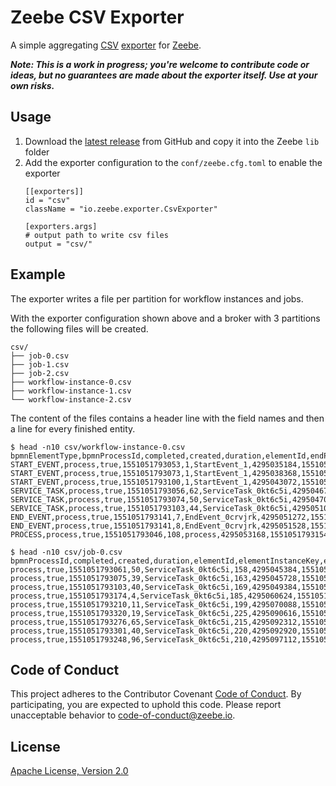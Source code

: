 # Zeebe CSV Exporter

A simple aggregating [CSV] [exporter] for [Zeebe].

_**Note: This is a work in progress; you're welcome to contribute code or ideas, but no guarantees are made about the exporter itself.
Use at your own risks.**_

## Usage

1. Download the [latest release] from GitHub and copy it into the Zeebe `lib`
folder
2. Add the exporter configuration to the `conf/zeebe.cfg.toml` to enable the
   exporter
   ```
   [[exporters]]
   id = "csv"
   className = "io.zeebe.exporter.CsvExporter"

   [exporters.args]
   # output path to write csv files
   output = "csv/"
   ```

## Example

The exporter writes a file per partition for workflow instances and jobs.

With the exporter configuration shown above and a broker with 3 partitions the
following files will be created.

```
csv/
├── job-0.csv
├── job-1.csv
├── job-2.csv
├── workflow-instance-0.csv
├── workflow-instance-1.csv
└── workflow-instance-2.csv
```

The content of the files contains a header line with the field names and then
a line for every finished entity.

```
$ head -n10 csv/workflow-instance-0.csv
bpmnElementType,bpmnProcessId,completed,created,duration,elementId,endPosition,ended,flowScopeKey,key,partition,startPosition,version,workflowInstanceKey,workflowKey
START_EVENT,process,true,1551051793053,1,StartEvent_1,4295035184,1551051793054,155,156,0,4295034440,1,155,1
START_EVENT,process,true,1551051793073,1,StartEvent_1,4295038368,1551051793074,160,161,0,4295037624,1,160,1
START_EVENT,process,true,1551051793100,1,StartEvent_1,4295043072,1551051793101,166,167,0,4295042328,1,166,1
SERVICE_TASK,process,true,1551051793056,62,ServiceTask_0kt6c5i,4295046760,1551051793118,155,158,0,4295035704,1,155,1
SERVICE_TASK,process,true,1551051793074,50,ServiceTask_0kt6c5i,4295047024,1551051793124,160,163,0,4295038888,1,160,1
SERVICE_TASK,process,true,1551051793103,44,ServiceTask_0kt6c5i,4295051008,1551051793147,166,169,0,4295043592,1,166,1
END_EVENT,process,true,1551051793141,7,EndEvent_0crvjrk,4295051272,1551051793148,155,174,0,4295048872,1,155,1
END_EVENT,process,true,1551051793141,8,EndEvent_0crvjrk,4295051528,1551051793149,160,175,0,4295049128,1,160,1
PROCESS,process,true,1551051793046,108,process,4295053168,1551051793154,-1,155,0,4295033960,1,155,1
```

```
$ head -n10 csv/job-0.csv
bpmnProcessId,completed,created,duration,elementId,elementInstanceKey,endPosition,ended,key,partition,startPosition,type,"workflowDefinitionVersion",workflowInstanceKey,workflowKey
process,true,1551051793061,50,ServiceTask_0kt6c5i,158,4295045384,1551051793111,159,0,4295036576,task,1,155,1
process,true,1551051793075,39,ServiceTask_0kt6c5i,163,4295045728,1551051793114,164,0,4295039760,task,1,160,1
process,true,1551051793103,40,ServiceTask_0kt6c5i,169,4295049384,1551051793143,170,0,4295044464,task,1,166,1
process,true,1551051793174,4,ServiceTask_0kt6c5i,185,4295060624,1551051793178,186,0,4295058872,task,1,181,1
process,true,1551051793210,11,ServiceTask_0kt6c5i,199,4295070088,1551051793221,201,0,4295068512,task,1,196,1
process,true,1551051793320,19,ServiceTask_0kt6c5i,225,4295090616,1551051793339,226,0,4295085864,task,1,222,1
process,true,1551051793276,65,ServiceTask_0kt6c5i,215,4295092312,1551051793341,216,0,4295079496,task,1,212,1
process,true,1551051793301,40,ServiceTask_0kt6c5i,220,4295092920,1551051793341,221,0,4295082680,task,1,217,1
process,true,1551051793248,96,ServiceTask_0kt6c5i,210,4295097112,1551051793344,211,0,4295076312,task,1,207,1
```

## Code of Conduct

This project adheres to the Contributor Covenant [Code of
Conduct](/CODE_OF_CONDUCT.md). By participating, you are expected to uphold
this code. Please report unacceptable behavior to code-of-conduct@zeebe.io.

## License

[Apache License, Version 2.0](/LICENSE)

[Zeebe]: https://zeebe.io
[exporter]: https://docs.zeebe.io/basics/exporters.html
[CSV]: https://en.wikipedia.org/wiki/Comma-separated_values
[latest release]: https://github.com/zeebe-io/zeebe-csv-exporter/releases
